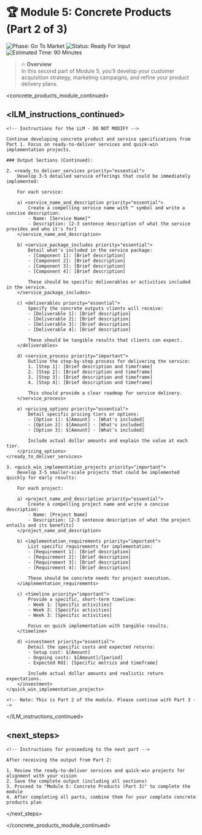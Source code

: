 # 🏆 Module 5: Concrete Products (Part 2 of 3)

![Phase: Go To Market](https://img.shields.io/badge/Phase-Go_To_Market-5BCEFA?style=for-the-badge)
![Status: Ready For Input](https://img.shields.io/badge/Status-Ready_For_Input-22C55E?style=for-the-badge)
![Estimated Time: 90 Minutes](https://img.shields.io/badge/Estimated_Time-90_Minutes-F5A9B8?style=flat-square)

> 🔥 **Overview**  
> In this second part of Module 5, you'll develop your customer acquisition strategy, marketing campaigns, and refine your product delivery plans.

<!-- 
INSTRUCTIONS FOR USER:
1. This is the continuation of Module 5 in the 5-part modular business idea development system
2. You must complete Module 5: Part 1 before using this template
3. Submit this template to an LLM (like Manus or Claude)
4. After completion, combine with Parts 1 and 3 for your complete concrete products plan
-->

<concrete_products_module_continued>

## <lLM_instructions_continued>
    <!-- Instructions for the LLM - DO NOT MODIFY -->
    
    Continue developing concrete product and service specifications from Part 1. Focus on ready-to-deliver services and quick-win implementation projects.
    
    ### Output Sections (Continued):
    
    2. <ready_to_deliver_services priority="essential">
        Develop 3-5 detailed service offerings that could be immediately implemented:
        
        For each service:
        
        a) <service_name_and_description priority="essential">
            Create a compelling service name with ™ symbol and write a concise description:
            - Name: [Service Name]™
            - Description: [2-3 sentence description of what the service provides and who it's for]
        </service_name_and_description>
        
        b) <service_package_includes priority="essential">
            Detail what's included in the service package:
            - [Component 1]: [Brief description]
            - [Component 2]: [Brief description]
            - [Component 3]: [Brief description]
            - [Component 4]: [Brief description]
            
            These should be specific deliverables or activities included in the service.
        </service_package_includes>
        
        c) <deliverables priority="essential">
            Specify the concrete outputs clients will receive:
            - [Deliverable 1]: [Brief description]
            - [Deliverable 2]: [Brief description]
            - [Deliverable 3]: [Brief description]
            - [Deliverable 4]: [Brief description]
            
            These should be tangible results that clients can expect.
        </deliverables>
        
        d) <service_process priority="important">
            Outline the step-by-step process for delivering the service:
            1. [Step 1]: [Brief description and timeframe]
            2. [Step 2]: [Brief description and timeframe]
            3. [Step 3]: [Brief description and timeframe]
            4. [Step 4]: [Brief description and timeframe]
            
            This should provide a clear roadmap for service delivery.
        </service_process>
        
        e) <pricing_options priority="essential">
            Detail specific pricing tiers or options:
            - [Option 1]: $[Amount] - [What's included]
            - [Option 2]: $[Amount] - [What's included]
            - [Option 3]: $[Amount] - [What's included]
            
            Include actual dollar amounts and explain the value at each tier.
        </pricing_options>
    </ready_to_deliver_services>
    
    3. <quick_win_implementation_projects priority="important">
        Develop 3-5 smaller-scale projects that could be implemented quickly for early results:
        
        For each project:
        
        a) <project_name_and_description priority="essential">
            Create a compelling project name and write a concise description:
            - Name: [Project Name]
            - Description: [2-3 sentence description of what the project entails and its benefits]
        </project_name_and_description>
        
        b) <implementation_requirements priority="important">
            List specific requirements for implementation:
            - [Requirement 1]: [Brief description]
            - [Requirement 2]: [Brief description]
            - [Requirement 3]: [Brief description]
            - [Requirement 4]: [Brief description]
            
            These should be concrete needs for project execution.
        </implementation_requirements>
        
        c) <timeline priority="important">
            Provide a specific, short-term timeline:
            - Week 1: [Specific activities]
            - Week 2: [Specific activities]
            - Week 3: [Specific activities]
            
            Focus on quick implementation with tangible results.
        </timeline>
        
        d) <investment priority="essential">
            Detail the specific costs and expected returns:
            - Setup cost: $[Amount]
            - Ongoing costs: $[Amount]/[period]
            - Expected ROI: [Specific metrics and timeframe]
            
            Include actual dollar amounts and realistic return expectations.
        </investment>
    </quick_win_implementation_projects>

    <!-- Note: This is Part 2 of the module. Please continue with Part 3 -->
</lLM_instructions_continued>

## <next_steps>
    <!-- Instructions for proceeding to the next part -->
    
    After receiving the output from Part 2:
    
    1. Review the ready-to-deliver services and quick-win projects for alignment with your vision
    2. Save the complete output (including all sections)
    3. Proceed to "Module 5: Concrete Products (Part 3)" to complete the module
    4. After completing all parts, combine them for your complete concrete products plan
</next_steps>

</concrete_products_module_continued>

